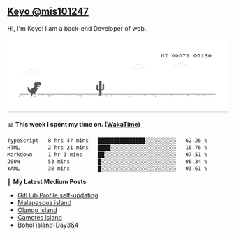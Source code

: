 ## [Keyo @mis101247](https://github.com/mis101247/mis101247.github.io)

Hi, I'm Keyo! I am a back-end Developer of web. 


![image](https://github.com/mis101247/mis101247/blob/master/dino.gif)

📊 **This week I spent my time on. ([WakaTime](https://wakatime.com/@66242878-3a41-446c-852d-cafde411a834))**
<!--START_SECTION:waka-->
```text
TypeScript   8 hrs 47 mins   ███████████████░░░░░░░░░░   62.26 % 
HTML         2 hrs 21 mins   ████░░░░░░░░░░░░░░░░░░░░░   16.76 % 
Markdown     1 hr 3 mins     ██░░░░░░░░░░░░░░░░░░░░░░░   07.51 % 
JSON         53 mins         █░░░░░░░░░░░░░░░░░░░░░░░░   06.34 % 
YAML         30 mins         █░░░░░░░░░░░░░░░░░░░░░░░░   03.61 %
```
<!--END_SECTION:waka-->

📕 **My Latest Medium Posts**

<!-- BLOG-POST-LIST:START -->
- [GitHub Profile self-updating](https://medium.com/@814007/github-profile-self-updating-d12a6f173c71?source=rss-1d2d8876197b------2)
- [Malapascua island](https://medium.com/@814007/malapascua-island-a73b19bd3ab3?source=rss-1d2d8876197b------2)
- [Olango island](https://medium.com/@814007/olango-island-d0f1b6fbd107?source=rss-1d2d8876197b------2)
- [Camotes island](https://medium.com/mis101247/camotes-island-3ab5d3f8de0c?source=rss-1d2d8876197b------2)
- [Bohol island-Day3&4](https://medium.com/mis101247/bohol-island-day3-4-e74223ad4464?source=rss-1d2d8876197b------2)
<!-- BLOG-POST-LIST:END -->